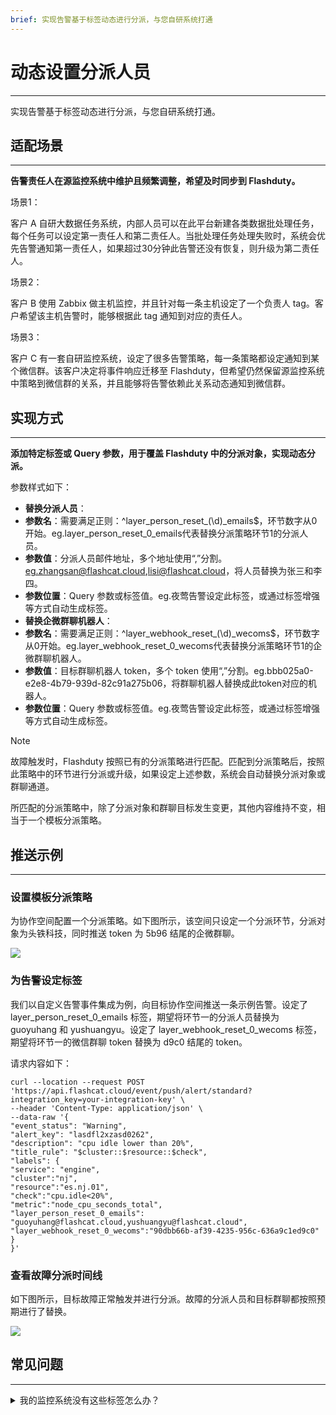 ```yaml
---
brief: 实现告警基于标签动态进行分派，与您自研系统打通
---
```


# 动态设置分派人员

---

实现告警基于标签动态进行分派，与您自研系统打通。

## 适配场景
---

**告警责任人在源监控系统中维护且频繁调整，希望及时同步到 Flashduty。**

场景1：

客户 A 自研大数据任务系统，内部人员可以在此平台新建各类数据批处理任务，每个任务可以设定第一责任人和第二责任人。当批处理任务处理失败时，系统会优先告警通知第一责任人，如果超过30分钟此告警还没有恢复，则升级为第二责任人。

场景2：

客户 B 使用 Zabbix 做主机监控，并且针对每一条主机设定了一个负责人 tag。客户希望该主机告警时，能够根据此 tag 通知到对应的责任人。

场景3：

客户 C 有一套自研监控系统，设定了很多告警策略，每一条策略都设定通知到某个微信群。该客户决定将事件响应迁移至 Flashduty，但希望仍然保留源监控系统中策略到微信群的关系，并且能够将告警依赖此关系动态通知到微信群。


## 实现方式
---

**添加特定标签或 Query 参数，用于覆盖 Flashduty 中的分派对象，实现动态分派。**

参数样式如下：

- **替换分派人员**：
- **参数名**：需要满足正则：^layer_person_reset_(\d)_emails$，环节数字从0开始。eg.layer_person_reset_0_emails代表替换分派策略环节1的分派人员。
- **参数值**：分派人员邮件地址，多个地址使用“,”分割。eg.zhangsan@flashcat.cloud,lisi@flashcat.cloud，将人员替换为张三和李四。
- **参数位置**：Query 参数或标签值。eg.夜莺告警设定此标签，或通过标签增强等方式自动生成标签。
- **替换企微群聊机器人**：
- **参数名**：需要满足正则：^layer_webhook_reset_(\d)_wecoms$，环节数字从0开始。eg.layer_webhook_reset_0_wecoms代表替换分派策略环节1的企微群聊机器人。
- **参数值**：目标群聊机器人 token，多个 token 使用“,”分割。eg.bbb025a0-e2e8-4b79-939d-82c91a275b06，将群聊机器人替换成此token对应的机器人。
- **参数位置**：Query 参数或标签值。eg.夜莺告警设定此标签，或通过标签增强等方式自动生成标签。

> [!NOTE]
> 故障触发时，Flashduty 按照已有的分派策略进行匹配。匹配到分派策略后，按照此策略中的环节进行分派或升级，如果设定上述参数，系统会自动替换分派对象或群聊通道。
>
> 所匹配的分派策略中，除了分派对象和群聊目标发生变更，其他内容维持不变，相当于一个模板分派策略。

## 推送示例
---

### 设置模板分派策略

为协作空间配置一个分派策略。如下图所示，该空间只设定一个分派环节，分派对象为头铁科技，同时推送 token 为 5b96 结尾的企微群聊。

![](https://fcdoc.github.io/img/BzEFtRd9mmTNVjjnF7f_AcO7kcjSqdKamWmET3Dxwjw.avif)

### 为告警设定标签

我们以自定义告警事件集成为例，向目标协作空间推送一条示例告警。设定了 layer_person_reset_0_emails 标签，期望将环节一的分派人员替换为 guoyuhang 和 yushuangyu。设定了 layer_webhook_reset_0_wecoms 标签，期望将环节一的微信群聊 token 替换为 d9c0 结尾的 token。

请求内容如下：

```
curl --location --request POST 'https://api.flashcat.cloud/event/push/alert/standard?integration_key=your-integration-key' \
--header 'Content-Type: application/json' \
--data-raw '{
"event_status": "Warning",
"alert_key": "lasdfl2xzasd0262",
"description": "cpu idle lower than 20%",
"title_rule": "$cluster::$resource::$check",
"labels": {
"service": "engine",
"cluster":"nj",
"resource":"es.nj.01",
"check":"cpu.idle<20%",
"metric":"node_cpu_seconds_total",
"layer_person_reset_0_emails": "guoyuhang@flashcat.cloud,yushuangyu@flashcat.cloud",
"layer_webhook_reset_0_wecoms":"90dbb66b-af39-4235-956c-636a9c1ed9c0"
}
}'
```

### 查看故障分派时间线

如下图所示，目标故障正常触发并进行分派。故障的分派人员和目标群聊都按照预期进行了替换。

![](https://fcdoc.github.io/img/WHCu6fjd-r-vUtUeAhxzLsFFwBNaf5gIG_gQ4lcHAZ4.avif)


## 常见问题
---
<details>
<summary>我的监控系统没有这些标签怎么办？</summary>

1. 如果您的系统支持主动添加标签，比如 Prometheus 或者 夜莺，建议您直接在告警策略处增加特定标签。
2. 如果您的系统已经有相关标签，但格式或命名不同。比如，您的主机带有团队标签，您需要根据团队来找到对应的责任人，这种情况下您可以使用标签增强功能，根据团队标签生成负责人相关标签，具体请参考 [配置标签增强](http://docs.flashcat.cloud/zh/flashduty/label-enrichment-settings)。
</details>